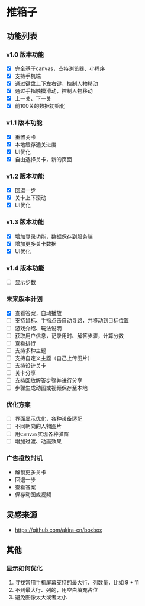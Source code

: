 # 推箱子

## 功能列表

### v1.0 版本功能

- [x] 完全基于canvas，支持浏览器、小程序
- [x] 支持手机端
- [x] 通过键盘上下左右键，控制人物移动
- [x] 通过手指触摸滑动，控制人物移动
- [x] 上一关、下一关
- [x] 前100关的数据初始化

### v1.1 版本功能

- [x] 重置关卡
- [x] 本地缓存通关进度
- [x] UI优化
- [x] 自由选择关卡，新的页面

### v1.2 版本功能

- [x] 回退一步
- [x] 关卡上下滚动
- [x] UI优化

### v1.3 版本功能

- [x] 增加登录功能，数据保存到服务端
- [x] 增加更多关卡数据
- [x] UI优化

### v1.4 版本功能

- [ ] 显示步数

### 未来版本计划

- [x] 查看答案，自动播放
- [ ] 支持鼠标、手指点击自动寻路，并移动到目标位置
- [ ] 游戏介绍、玩法说明
- [ ] 获取用户信息，记录用时、解答步骤，计算分数
- [ ] 查看排行
- [ ] 支持多种主题
- [ ] 支持自定义主题（自己上传图片）
- [ ] 支持设计关卡
- [ ] 关卡分享
- [ ] 支持回放解答步骤并进行分享
- [ ] 步骤生成动图或视频保存至本地

### 优化方案

- [ ] 界面显示优化，各种设备适配
- [ ] 不同朝向的人物图片
- [ ] 用canvas实现各种弹窗
- [ ] 增加过渡、动画效果

### 广告投放时机

- 解锁更多关卡
- 回退一步
- 查看答案
- 保存动图或视频

## 灵感来源

- https://github.com/akira-cn/boxbox

## 其他

### 显示如何优化

1. 寻找常用手机屏幕支持的最大行、列数量，比如 9 * 11
2. 不到最大行、列的，用空白填充占位
3. 避免图像太大或者太小

